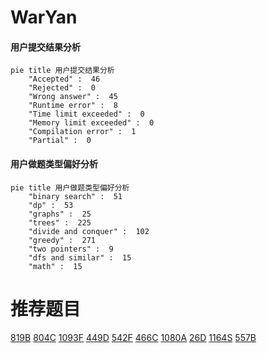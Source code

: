 # WarYan

<!-- tabs:start -->



#### **用户提交结果分析**

```mermaid
pie title 用户提交结果分析
    "Accepted" :  46
    "Rejected" :  0
    "Wrong answer" :  45
    "Runtime error" :  8
    "Time limit exceeded" :  0
    "Memory limit exceeded" :  0
    "Compilation error" :  1
    "Partial" :  0
```

#### **用户做题类型偏好分析**

```mermaid
pie title 用户做题类型偏好分析
    "binary search" :  51
    "dp" :  53
    "graphs" :  25
    "trees" :  225
    "divide and conquer" :  102
    "greedy" :  271
    "two pointers" :  9
    "dfs and similar" :  15
    "math" :  15
```



<!-- tabs:end -->
# 推荐题目
[819B](https://codeforces.com/contest/819/problem/B)
[804C](https://codeforces.com/contest/804/problem/C)
[1093F](https://codeforces.com/contest/1093/problem/F)
[449D](https://codeforces.com/contest/449/problem/D)
[542F](https://codeforces.com/contest/542/problem/F)
[466C](https://codeforces.com/contest/466/problem/C)
[1080A](https://codeforces.com/contest/1080/problem/A)
[26D](https://codeforces.com/contest/26/problem/D)
[1164S](https://codeforces.com/contest/1164/problem/S)
[557B](https://codeforces.com/contest/557/problem/B)
